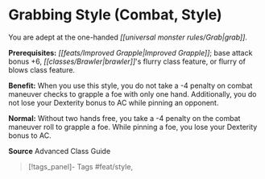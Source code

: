 ﻿---
cssclass: [feats]

---
# Grabbing Style (Combat, Style)

You are adept at the one-handed _[[universal monster rules/Grab|grab]]_.

**Prerequisites:** _[[feats/Improved Grapple|Improved Grapple]]_; base attack bonus +6, _[[classes/Brawler|brawler]]_'s flurry class feature, or flurry of blows class feature.

**Benefit:** When you use this style, you do not take a -4 penalty on combat maneuver checks to grapple a foe with only one hand. Additionally, you do not lose your Dexterity bonus to AC while pinning an opponent.

**Normal:** Without two hands free, you take a -4 penalty on the combat maneuver roll to grapple a foe. While pinning a foe, you lose your Dexterity bonus to AC.

**Source** Advanced Class Guide
>[!tags_panel]- Tags
> #feat/style, 
